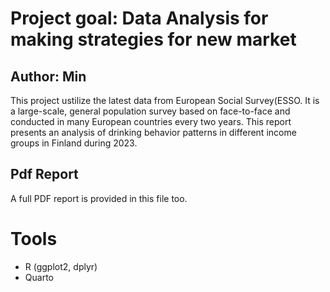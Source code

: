 # Project goal: Data Analysis for making strategies for new market
## Author: Min 

This project ustilize the latest data from European Social Survey(ESSO. It is a large-scale, general population survey based on face-to-face and conducted in many European countries every two years.
This report presents an analysis of drinking behavior patterns in different income groups in Finland during 2023.
## Pdf Report
A full PDF report is provided in this file too. 

# Tools 

- R (ggplot2, dplyr)
- Quarto

